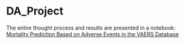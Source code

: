 # DA_Project

The entire thought process and results are presented in a notebook: [Mortality Prediction Based on Adverse Events in the VAERS Database](https://github.com/SzewczykSzy/DA_Project/blob/main/notebook/Mortality%20Prediction%20Based%20on%20Adverse%20Events%20in%20the%20VAERS%20Database.ipynb)
